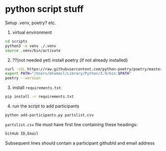 python script stuff
===================

Setup .venv, poetry? etc.

1. virtual environment
```bash
cd scripts
python3 -m venv ./.venv
source .venv/bin/activate
```
2. ??(not needed yet) install poetry (if not already installed)
```bash
curl -sSL https://raw.githubusercontent.com/python-poetry/poetry/master/install-poetry.py | python -
export PATH="/Users/bhamail/Library/Python/3.9/bin:$PATH"
poetry --version
```
3. install `requirements.txt`
```bash
pip install -r requirements.txt
```
4. run the script to add participants
```bash
python add-participants.py partslist.csv
```
`partslist.csv` file must have first line containing these headings:
```bash
GitHub ID,Email
```
Subsequent lines should contain a participant githubId and email address
